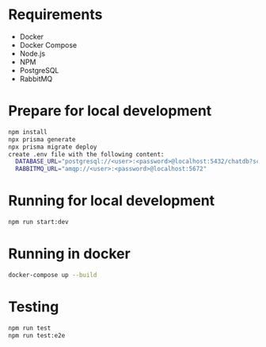 # Requirements

- Docker
- Docker Compose
- Node.js
- NPM
- PostgreSQL
- RabbitMQ

# Prepare for local development

```bash
npm install
npx prisma generate
npx prisma migrate deploy
create .env file with the following content:
  DATABASE_URL="postgresql://<user>:<password>@localhost:5432/chatdb?schema=public"
  RABBITMQ_URL="amqp://<user>:<password>@localhost:5672"
```

# Running for local development

```bash
npm run start:dev
```

# Running in docker

```bash
docker-compose up --build
```

# Testing

```bash
npm run test
npm run test:e2e
```
